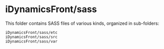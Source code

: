 # iDynamicsFront/sass

This folder contains SASS files of various kinds, organized in sub-folders:

    iDynamicsFront/sass/etc
    iDynamicsFront/sass/src
    iDynamicsFront/sass/var
